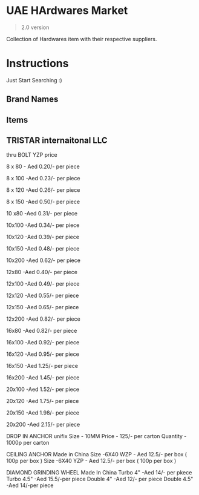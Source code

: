 # UAE HArdwares Market
>  2.0 version 

Collection of Hardwares item with their respective suppliers. 

# Instructions
Just Start Searching :)


## Brand Names
 

## Items


## TRISTAR internaitonal LLC
thru  BOLT YZP price

8 x 80 - Aed 0.20/- per piece 

8 x 100 -Aed 0.23/- per piece

8 x 120 -Aed 0.26/- per piece


8 x 150 -Aed 0.50/- per piece

10 x80 -Aed 0.31/- per piece

10x100 -Aed 0.34/- per piece

10x120 -Aed 0.39/- per piece

10x150 -Aed 0.48/- per piece

10x200 -Aed 0.62/- per piece

12x80 -Aed 0.40/- per piece

12x100 -Aed 0.49/- per piece

12x120 -Aed 0.55/- per piece

12x150 -Aed 0.65/- per piece

12x200 -Aed 0.82/- per piece

16x80 -Aed 0.82/- per piece

16x100 -Aed 0.92/- per piece

16x120 -Aed 0.95/- per piece

16x150 -Aed 1.25/- per piece

16x200 -Aed 1.45/- per piece

20x100 -Aed 1.52/- per piece

20x120 -Aed 1.75/- per piece

20x150 -Aed 1.98/- per piece

20x200 -Aed 2.15/- per piece

DROP IN ANCHOR unifix    Size - 10MM  Price - 125/- per carton   Quantity - 1000p per carton

CEILING ANCHOR   Made in China 
Size -6X40 WZP - Aed 12.5/- per box ( 100p per box )
Size -6X40 YZP - Aed 12.5/- per box ( 100p per box )

 DIAMOND GRINDING WHEEL   Made In China 
Turbo 4" -Aed 14/- per pkece 
Turbo 4.5" -Aed 15.5/-per piece 
Double 4" -Aed 12/- per piece 
Double 4.5" -Aed 14/-per piece



